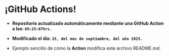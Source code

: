 # ¡GitHub Actions!
* **Repositorio actualizado automáticamente mediante una GitHub Action a las: `09:25:07hrs.`**
* **Modificado el día: `15, del mes de septiembre, del año 2025.`**

* Ejemplo sencillo de cómo la **Action** modifica este archivo README.md.
